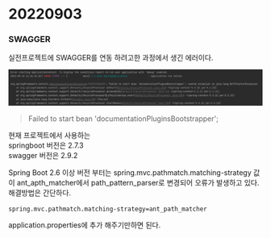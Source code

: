 # 20220903

### SWAGGER

실전프로젝트에 SWAGGER를 연동 하려고한 과정에서 생긴 에러이다.

<img src="https://github.com/projectmiluju/TIL/blob/main/202209/20220909/%EC%8A%A4%EC%9B%A8%EA%B1%B0%EC%98%A4%EB%A5%98.PNG" alt="SwaggerError" width="1000"></img><br/>

>Failed to start bean 'documentationPluginsBootstrapper';   

현재 프로젝트에서 사용하는   
springboot 버전은 2.7.3   
swagger 버전은 2.9.2    

Spring Boot 2.6 이상 버전 부터는 spring.mvc.pathmatch.matching-strategy 값이 ant_apth_matcher에서 path_pattern_parser로 변경되어 오류가 발생하고 있다.   
해결방법은 간단하다.
```
spring.mvc.pathmatch.matching-strategy=ant_path_matcher
```
application.properties에 추가 해주기만하면 된다.